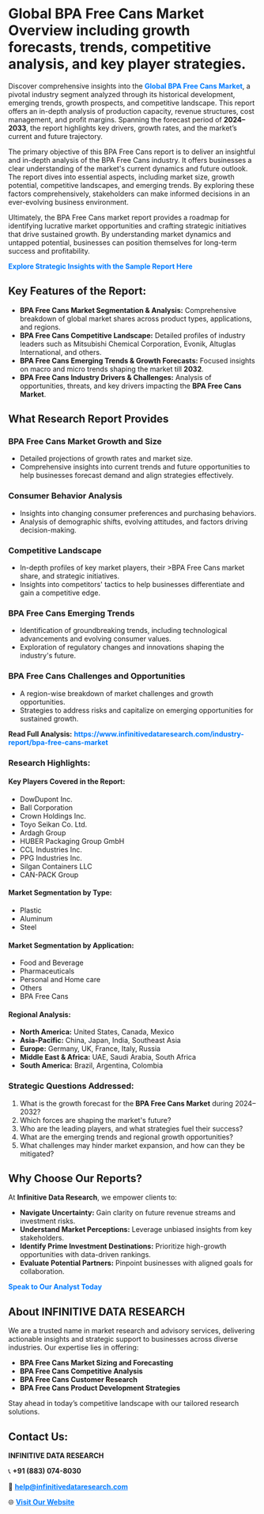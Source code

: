 <h1>Global BPA Free Cans Market Overview including growth forecasts, trends, competitive analysis, and key player strategies.</h1>
<p>
Discover comprehensive insights into the 
<a href="https://www.infinitivedataresearch.com/industry-report/bpa-free-cans-market" rel="dofollow" style="color: #007BFF; text-decoration: none;"><strong>Global BPA Free Cans Market</strong></a>, a pivotal industry segment analyzed through its historical development, emerging trends, growth prospects, and competitive landscape. This report offers an in-depth analysis of production capacity, revenue structures, cost management, and profit margins. Spanning the forecast period of <strong>2024–2033</strong>, the report highlights key drivers, growth rates, and the market’s current and future trajectory.
</p>
<p>
The primary objective of this BPA Free Cans report is to deliver an insightful and in-depth analysis of the BPA Free Cans industry. It offers businesses a clear understanding of the market's current dynamics and future outlook. The report dives into essential aspects, including market size, growth potential, competitive landscapes, and emerging trends. By exploring these factors comprehensively, stakeholders can make informed decisions in an ever-evolving business environment.
</p>
<p>
Ultimately, the BPA Free Cans market report provides a roadmap for identifying lucrative market opportunities and crafting strategic initiatives that drive sustained growth. By understanding market dynamics and untapped potential, businesses can position themselves for long-term success and profitability.
</p>
<p>
<a href="https://www.infinitivedataresearch.com/request-sample/reportId=102069" style="color: #007BFF; text-decoration: none;"><strong>Explore Strategic Insights with the Sample Report Here</strong></a>
</p>

<h2>Key Features of the Report:</h2>
<ul>
<li><strong>BPA Free Cans Market Segmentation & Analysis:</strong> Comprehensive breakdown of global market shares across product types, applications, and regions.</li>
<li><strong>BPA Free Cans Competitive Landscape:</strong> Detailed profiles of industry leaders such as Mitsubishi Chemical Corporation, Evonik, Altuglas International, and others.</li>
<li><strong>BPA Free Cans Emerging Trends & Growth Forecasts:</strong> Focused insights on macro and micro trends shaping the market till <strong>2032</strong>.</li>
<li><strong>BPA Free Cans Industry Drivers & Challenges:</strong> Analysis of opportunities, threats, and key drivers impacting the <strong>BPA Free Cans Market</strong>.</li>
</ul>

<h2>What Research Report Provides</h2>
<h3>BPA Free Cans Market Growth and Size</h3>
<ul>
<li>Detailed projections of growth rates and market size.</li>
<li>Comprehensive insights into current trends and future opportunities to help businesses forecast demand and align strategies effectively.</li>
</ul>

<h3>Consumer Behavior Analysis</h3>
<ul>
<li>Insights into changing consumer preferences and purchasing behaviors.</li>
<li>Analysis of demographic shifts, evolving attitudes, and factors driving decision-making.</li>
</ul>

<h3>Competitive Landscape</h3>
<ul>
<li>In-depth profiles of key market players, their >BPA Free Cans market share, and strategic initiatives.</li>
<li>Insights into competitors' tactics to help businesses differentiate and gain a competitive edge.</li>
</ul>

<h3>BPA Free Cans Emerging Trends</h3>
<ul>
<li>Identification of groundbreaking trends, including technological advancements and evolving consumer values.</li>
<li>Exploration of regulatory changes and innovations shaping the industry's future.</li>
</ul>

<h3>BPA Free Cans Challenges and Opportunities</h3>
<ul>
<li>A region-wise breakdown of market challenges and growth opportunities.</li>
<li>Strategies to address risks and capitalize on emerging opportunities for sustained growth.</li>
</ul>
<p><strong>Read Full Analysis:</strong> <a href="https://www.infinitivedataresearch.com/industry-report/bpa-free-cans-market" rel="dofollow" style="color: #007BFF; text-decoration: none;"><strong>https://www.infinitivedataresearch.com/industry-report/bpa-free-cans-market</strong></a></p>
<h3>Research Highlights:</h3>
<h4>Key Players Covered in the Report:</h4>
<ul><li>DowDupont Inc.</li><li>Ball Corporation</li><li>Crown Holdings Inc.</li><li>Toyo Seikan Co. Ltd.</li><li>Ardagh Group</li><li>HUBER Packaging Group GmbH</li><li>CCL Industries Inc.</li><li>PPG Industries Inc.</li><li>Silgan Containers LLC</li><li>CAN-PACK Group</li></ul>
<h4>Market Segmentation by Type:</h4>
<ul><li>Plastic</li><li>Aluminum</li><li>Steel</li></ul>
<h4>Market Segmentation by Application:</h4>
<ul><li>Food and Beverage</li><li>Pharmaceuticals</li><li>Personal and Home care</li><li>Others</li><li>BPA Free Cans</li></ul>

<h4>Regional Analysis:</h4>
<ul>
<li><strong>North America:</strong> United States, Canada, Mexico</li>
<li><strong>Asia-Pacific:</strong> China, Japan, India, Southeast Asia</li>
<li><strong>Europe:</strong> Germany, UK, France, Italy, Russia</li>
<li><strong>Middle East & Africa:</strong> UAE, Saudi Arabia, South Africa</li>
<li><strong>South America:</strong> Brazil, Argentina, Colombia</li>
</ul>

<h3>Strategic Questions Addressed:</h3>
<ol>
<li>What is the growth forecast for the <strong>BPA Free Cans Market</strong> during 2024–2032?</li>
<li>Which forces are shaping the market's future?</li>
<li>Who are the leading players, and what strategies fuel their success?</li>
<li>What are the emerging trends and regional growth opportunities?</li>
<li>What challenges may hinder market expansion, and how can they be mitigated?</li>
</ol>

<h2>Why Choose Our Reports?</h2>
<p>At <strong>Infinitive Data Research</strong>, we empower clients to:</p>
<ul>
<li><strong>Navigate Uncertainty:</strong> Gain clarity on future revenue streams and investment risks.</li>
<li><strong>Understand Market Perceptions:</strong> Leverage unbiased insights from key stakeholders.</li>
<li><strong>Identify Prime Investment Destinations:</strong> Prioritize high-growth opportunities with data-driven rankings.</li>
<li><strong>Evaluate Potential Partners:</strong> Pinpoint businesses with aligned goals for collaboration.</li>
</ul>
<p><a href="https://www.infinitivedataresearch.com/industry-report/bpa-free-cans-market" rel="dofollow" style="color: #007BFF; text-decoration: none;"><strong>Speak to Our Analyst Today</strong></a></p>

<h2>About INFINITIVE DATA RESEARCH</h2>
<p>We are a trusted name in market research and advisory services, delivering actionable insights and strategic support to businesses across diverse industries. Our expertise lies in offering:</p>
<ul>
<li><strong>BPA Free Cans Market Sizing and Forecasting</strong></li>
<li><strong>BPA Free Cans Competitive Analysis</strong></li>
<li><strong>BPA Free Cans Customer Research</strong></li>
<li><strong>BPA Free Cans Product Development Strategies</strong></li>
</ul>
<p>Stay ahead in today’s competitive landscape with our tailored research solutions.</p>

<h2>Contact Us:</h2>
<p><strong>INFINITIVE DATA RESEARCH</strong></p>
<p>📞 <strong>+91 (883) 074-8030</strong></p>
<p>📧 <strong><a href="mailto:help@infinitivedataresearch.com" style="color: #007BFF;">help@infinitivedataresearch.com</a></strong></p>
<p>🌐 <strong><a href="https://www.infinitivedataresearch.com" rel="dofollow" style="color: #007BFF;">Visit Our Website</a></strong></p>